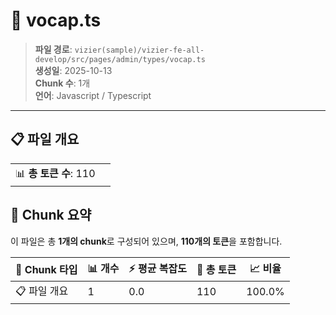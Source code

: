 # 📄 vocap.ts

> **파일 경로**: `vizier(sample)/vizier-fe-all-develop/src/pages/admin/types/vocap.ts`  
> **생성일**: 2025-10-13  
> **Chunk 수**: 1개  
> **언어**: Javascript / Typescript
---


## 📋 파일 개요

| | |
|--|--|
| 📊 **총 토큰 수**: 110 |  |






## 🧩 Chunk 요약

이 파일은 총 **1개의 chunk**로 구성되어 있으며, **110개의 토큰**을 포함합니다.

| 🧩 Chunk 타입 | 📊 개수 | ⚡ 평균 복잡도 | 📝 총 토큰 | 📈 비율 |
|---------------|--------|-------------|----------|--------|
| 📋 파일 개요 | 1 | 0.0 | 110 | 100.0% |

